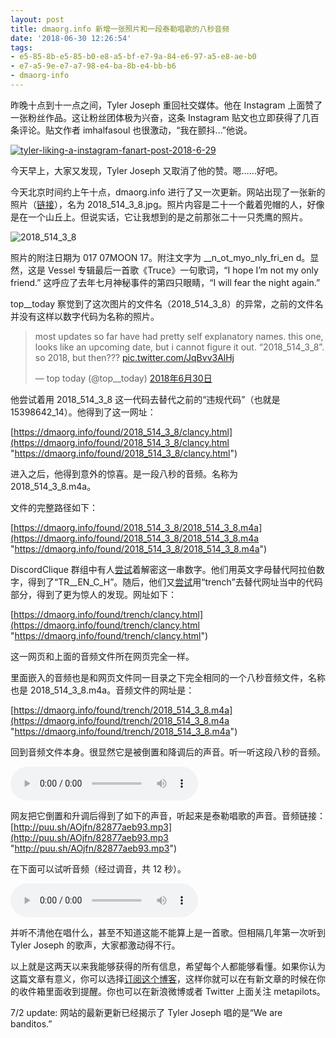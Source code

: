 ```yaml
---
layout: post
title: dmaorg.info 新增一张照片和一段泰勒唱歌的八秒音频
date: '2018-06-30 12:26:54'
tags:
- e5-85-8b-e5-85-b0-e8-a5-bf-e7-9a-84-e6-97-a5-e8-ae-b0
- e7-a5-9e-e7-a7-98-e4-ba-8b-e4-bb-b6
- dmaorg-info
---
```


昨晚十点到十一点之间，Tyler Joseph 重回社交媒体。他在 Instagram 上面赞了一张粉丝作品。这让粉丝团体极为兴奋，这条 Instagram 贴文也立即获得了几百条评论。贴文作者 imhalfasoul 也很激动，“我在颤抖…”他说。

[![tyler-liking-a-instagram-fanart-post-2018-6-29](https://res.cloudinary.com/du5vcylqh/image/upload/v1552481416/metapilots.cn/tyler-liking-a-instagram-fanart-post-2018-6-29.jpg)](https://res.cloudinary.com/du5vcylqh/image/upload/v1552481416/metapilots.cn/tyler-liking-a-instagram-fanart-post-2018-6-29.jpg)

今天早上，大家又发现，Tyler Joseph 又取消了他的赞。嗯……好吧。

今天北京时间约上午十点，dmaorg.info 进行了又一次更新。网站出现了一张新的照片（[链接](http://t.cn/Rr8TZHe)），名为 2018_514_3_8.jpg。照片内容是二十一个戴着兜帽的人，好像是在一个山丘上。但说实话，它让我想到的是之前那张二十一只秃鹰的照片。

![2018_514_3_8](https://res.cloudinary.com/du5vcylqh/image/upload/v1552481231/metapilots.cn/2018_514_3_8.jpg)

照片的附注日期为 017 07MOON 17。附注文字为 __n_ot_myo_nly_fri_en d。显然，这是 Vessel 专辑最后一首歌《Truce》一句歌词，“I hope I’m not my only friend.” ​​​​这呼应了去年七月神秘事件的第四只眼睛，“I will fear the night again.”

top__today 察觉到了这次图片的文件名（2018_514_3_8）的异常，之前的文件名并没有这样以数字代码为名称的照片。

> most updates so far have had pretty self explanatory names. this one, looks like an upcoming date, but i cannot figure it out. “2018_514_3_8”. so 2018, but then??? [pic.twitter.com/JqBvv3AlHj](https://t.co/JqBvv3AlHj)
> 
> — top today (@top__today) [2018年6月30日](https://twitter.com/top__today/status/1012871543393865733?ref_src=twsrc%5Etfw)

<script async="" charset="utf-8" src="https://platform.twitter.com/widgets.js"></script>

他尝试着用 2018_514_3_8 这一代码去替代之前的“违规代码”（也就是 15398642_14）。他得到了这一网址：

[https://dmaorg.info/found/2018_514_3_8/clancy.html](https://dmaorg.info/found/2018_514_3_8/clancy.html "https://dmaorg.info/found/2018_514_3_8/clancy.html")

进入之后，他得到意外的惊喜。是一段八秒的音频。名称为 2018_514_3_8.m4a。

文件的完整路径如下：

[https://dmaorg.info/found/2018_514_3_8/2018_514_3_8.m4a](https://dmaorg.info/found/2018_514_3_8/2018_514_3_8.m4a "https://dmaorg.info/found/2018_514_3_8/2018_514_3_8.m4a")

DiscordClique 群组中有人[尝试](https://twitter.com/DiscordClique/status/1012880725769584642?s=19)着解密这一串数字。他们用英文字母替代阿拉伯数字，得到了“TR__EN_C_H”。随后，他们又[尝试](https://twitter.com/DiscordClique/status/1012881834731032576?s=19)用“trench”去替代网址当中的代码部分，得到了更为惊人的发现。网址如下：

[https://dmaorg.info/found/trench/clancy.html](https://dmaorg.info/found/trench/clancy.html "https://dmaorg.info/found/trench/clancy.html")

这一网页和上面的音频文件所在网页完全一样。

里面嵌入的音频也是和网页文件同一目录之下完全相同的一个八秒音频文件，名称也是 2018_514_3_8.m4a。音频文件的网址是：

[https://dmaorg.info/found/trench/2018_514_3_8.m4a](https://dmaorg.info/found/trench/2018_514_3_8.m4a "https://dmaorg.info/found/trench/2018_514_3_8.m4a")

回到音频文件本身。很显然它是被倒置和降调后的声音。听一听这段八秒的音频。

<audio src="https://res.cloudinary.com/du5vcylqh/video/upload/v1552481232/metapilots.cn/2018_514_3_8.m4a" controls preload></audio>

网友把它倒置和升调后得到了如下的声音，听起来是泰勒唱歌的声音。音频链接：[http://puu.sh/AOjfn/82877aeb93.mp3](http://puu.sh/AOjfn/82877aeb93.mp3 "http://puu.sh/AOjfn/82877aeb93.mp3")

在下面可以试听音频（经过调音，共 12 秒）。

<audio src="https://res.cloudinary.com/du5vcylqh/video/upload/v1552481233/metapilots.cn/2018-514-3-8.mp3" controls preload></audio>

并听不清他在唱什么，甚至不知道这能不能算上是一首歌。但相隔几年第一次听到 Tyler Joseph 的歌声，大家都激动得不行。

以上就是这两天以来我能够获得的所有信息，希望每个人都能够看懂。如果你认为这篇文章有意义，你可以选择[订阅这个博客](https://metapilots.cn/subscribe/)，这样你就可以在有新文章的时候在你的收件箱里面收到提醒。你也可以在新浪微博或者 Twitter 上面关注 metapilots。

7/2 update: 网站的最新更新已经揭示了 Tyler Joseph 唱的是“We are banditos.”